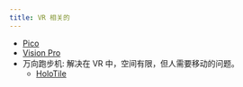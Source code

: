 ```yaml
---
title: VR 相关的
---
```

* [Pico](../p/pico.md)
* [Vision Pro](../v/vision-pro.md)
* 万向跑步机: 解决在 VR 中，空间有限，但人需要移动的问题。
  * [HoloTile](../h/holo-tile.md)